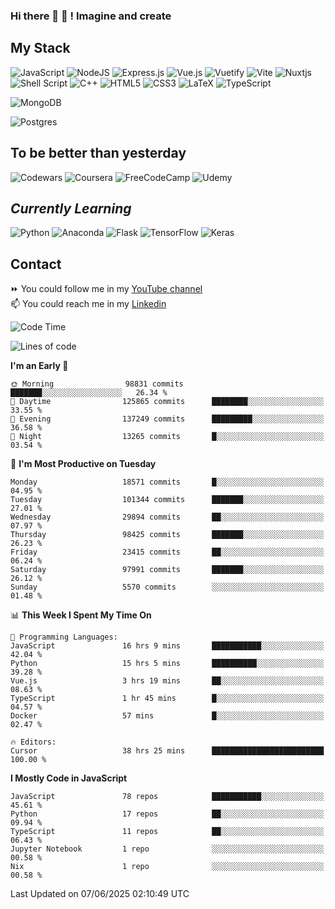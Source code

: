 ### Hi there 👋 🤖 ! Imagine and create

## My Stack
![JavaScript](https://img.shields.io/badge/javascript-%23323330.svg?style=for-the-badge&logo=javascript&logoColor=%23F7DF1E) ![NodeJS](https://img.shields.io/badge/node.js-6DA55F?style=for-the-badge&logo=node.js&logoColor=white) <img alt="Express.js" src="https://img.shields.io/badge/express.js%20-%23404d59.svg?&style=for-the-badge"/> ![Vue.js](https://img.shields.io/badge/vuejs-%2335495e.svg?style=for-the-badge&logo=vuedotjs&logoColor=%234FC08D) ![Vuetify](https://img.shields.io/badge/Vuetify-1867C0?style=for-the-badge&logo=vuetify&logoColor=AEDDFF) ![Vite](https://img.shields.io/badge/vite-%23646CFF.svg?style=for-the-badge&logo=vite&logoColor=white) ![Nuxtjs](https://img.shields.io/badge/Nuxt-002E3B?style=for-the-badge&logo=nuxtdotjs&logoColor=#00DC82) ![Shell Script](https://img.shields.io/badge/shell_script-%23121011.svg?style=for-the-badge&logo=gnu-bash&logoColor=white) ![C++](https://img.shields.io/badge/c++-%2300599C.svg?style=for-the-badge&logo=c%2B%2B&logoColor=white) ![HTML5](https://img.shields.io/badge/html5-%23E34F26.svg?style=for-the-badge&logo=html5&logoColor=white) ![CSS3](https://img.shields.io/badge/css3-%231572B6.svg?style=for-the-badge&logo=css3&logoColor=white) ![LaTeX](https://img.shields.io/badge/latex-%23008080.svg?style=for-the-badge&logo=latex&logoColor=white) ![TypeScript](https://img.shields.io/badge/typescript-%23007ACC.svg?style=for-the-badge&logo=typescript&logoColor=white)
<div>
  <img alt="MongoDB" src ="https://img.shields.io/badge/MongoDB-%234ea94b.svg?&style=for-the-badge&logo=mongodb&logoColor=white"/>
  
  ![Postgres](https://img.shields.io/badge/postgres-%23316192.svg?style=for-the-badge&logo=postgresql&logoColor=white)
</div>

## To be better than yesterday
![Codewars](https://img.shields.io/badge/Codewars-B1361E?style=for-the-badge&logo=codewars&logoColor=grey)
  ![Coursera](https://img.shields.io/badge/Coursera-%230056D2.svg?style=for-the-badge&logo=Coursera&logoColor=white)
  ![FreeCodeCamp](https://img.shields.io/badge/Freecodecamp-%23123.svg?&style=for-the-badge&logo=freecodecamp&logoColor=green)
  ![Udemy](https://img.shields.io/badge/Udemy-A435F0?style=for-the-badge&logo=Udemy&logoColor=white)

## *Currently Learning*
![Python](https://img.shields.io/badge/python-3670A0?style=for-the-badge&logo=python&logoColor=ffdd54) ![Anaconda](https://img.shields.io/badge/Anaconda-%2344A833.svg?style=for-the-badge&logo=anaconda&logoColor=white) 
![Flask](https://img.shields.io/badge/flask-%23000.svg?style=for-the-badge&logo=flask&logoColor=white) ![TensorFlow](https://img.shields.io/badge/TensorFlow-%23FF6F00.svg?style=for-the-badge&logo=TensorFlow&logoColor=white) ![Keras](https://img.shields.io/badge/Keras-%23D00000.svg?style=for-the-badge&logo=Keras&logoColor=white)

## Contact
⏩ You could follow me in my <a href="https://www.youtube.com/c/ViktorJimenezF" target="blank">YouTube channel</a>   <br>
📫 You could reach me in my <a href="https://www.linkedin.com/in/victorjuanjimenez/" target="blank">Linkedin</a>  

<!--START_SECTION:waka-->
![Code Time](http://img.shields.io/badge/Code%20Time-3%2C593%20hrs%2027%20mins-blue)

![Lines of code](https://img.shields.io/badge/From%20Hello%20World%20I%27ve%20Written-655.7%20million%20lines%20of%20code-blue)

**I'm an Early 🐤** 

```text
🌞 Morning                98831 commits       ███████░░░░░░░░░░░░░░░░░░   26.34 % 
🌆 Daytime                125865 commits      ████████░░░░░░░░░░░░░░░░░   33.55 % 
🌃 Evening                137249 commits      █████████░░░░░░░░░░░░░░░░   36.58 % 
🌙 Night                  13265 commits       █░░░░░░░░░░░░░░░░░░░░░░░░   03.54 % 
```
📅 **I'm Most Productive on Tuesday** 

```text
Monday                   18571 commits       █░░░░░░░░░░░░░░░░░░░░░░░░   04.95 % 
Tuesday                  101344 commits      ███████░░░░░░░░░░░░░░░░░░   27.01 % 
Wednesday                29894 commits       ██░░░░░░░░░░░░░░░░░░░░░░░   07.97 % 
Thursday                 98425 commits       ███████░░░░░░░░░░░░░░░░░░   26.23 % 
Friday                   23415 commits       ██░░░░░░░░░░░░░░░░░░░░░░░   06.24 % 
Saturday                 97991 commits       ███████░░░░░░░░░░░░░░░░░░   26.12 % 
Sunday                   5570 commits        ░░░░░░░░░░░░░░░░░░░░░░░░░   01.48 % 
```


📊 **This Week I Spent My Time On** 

```text
💬 Programming Languages: 
JavaScript               16 hrs 9 mins       ███████████░░░░░░░░░░░░░░   42.04 % 
Python                   15 hrs 5 mins       ██████████░░░░░░░░░░░░░░░   39.28 % 
Vue.js                   3 hrs 19 mins       ██░░░░░░░░░░░░░░░░░░░░░░░   08.63 % 
TypeScript               1 hr 45 mins        █░░░░░░░░░░░░░░░░░░░░░░░░   04.57 % 
Docker                   57 mins             █░░░░░░░░░░░░░░░░░░░░░░░░   02.47 % 

🔥 Editors: 
Cursor                   38 hrs 25 mins      █████████████████████████   100.00 % 
```

**I Mostly Code in JavaScript** 

```text
JavaScript               78 repos            ███████████░░░░░░░░░░░░░░   45.61 % 
Python                   17 repos            ██░░░░░░░░░░░░░░░░░░░░░░░   09.94 % 
TypeScript               11 repos            ██░░░░░░░░░░░░░░░░░░░░░░░   06.43 % 
Jupyter Notebook         1 repo              ░░░░░░░░░░░░░░░░░░░░░░░░░   00.58 % 
Nix                      1 repo              ░░░░░░░░░░░░░░░░░░░░░░░░░   00.58 % 
```




 Last Updated on 07/06/2025 02:10:49 UTC
<!--END_SECTION:waka-->

<!--
**ViktorJJF/ViktorJJF** is a ✨ _special_ ✨ repository because its `README.md` (this file) appears on your GitHub profile.



Here are some ideas to get you started:

- 🔭 I’m currently working on ...
- 🌱 I’m currently learning ...
- 👯 I’m looking to collaborate on ...
- 🤔 I’m looking for help with ...
- 💬 Ask me about ...
- 📫 How to reach me: ...
- 😄 Pronouns: ...
- ⚡ Fun fact: ...
-->

